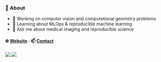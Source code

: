 
### 📌 About
- 🔭 Working on computer vision and computational geometry problems
- 🌱 Learning about MLOps & reproducible machine learning
- 💬 Ask me about medical imaging and reproducible science

#### 🌐 [Website](https://alexpowers.dev) &middot; 📫 [Contact](mailto:alexander.powers.dev@gmail.com)

<!--
**abpwrs/abpwrs** is a ✨ _special_ ✨ repository because its `README.md` (this file) appears on your GitHub profile.

Here are some ideas to get you started:

- 🔭 I’m currently working on ...
- 🌱 I’m currently learning ...
- 👯 I’m looking to collaborate on ...
- 🤔 I’m looking for help with ...
- 💬 Ask me about ...
- 📫 How to reach me: ...
- 😄 Pronouns: ...
- ⚡ Fun fact: ...
-->

<p float="center">
<a href="https://github.com/anuraghazra/github-readme-stats">
<img align="center" src="https://github-readme-stats.vercel.app/api?username=abpwrs&show_icons=true&theme=vue&count_private=true&hide=stars">
</a>

<a href="https://github.com/anuraghazra/github-readme-stats">
<img align="center" src="https://github-readme-stats.vercel.app/api/top-langs/?username=abpwrs&hide=javascript,html,Jupyter%20Notebook&layout=compact&theme=vue&count_private=true">
</a>
</p>
